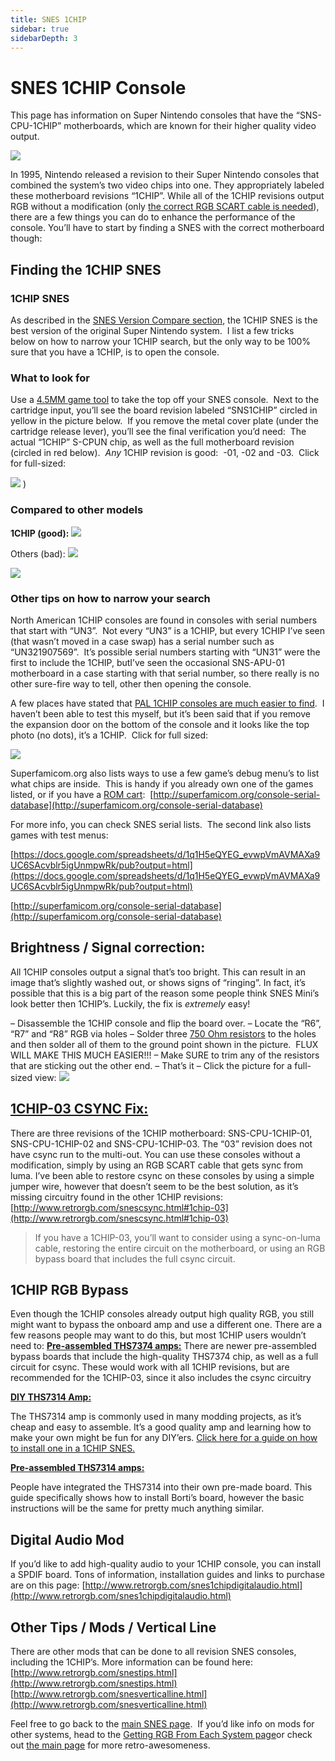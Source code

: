 ```yaml
---
title: SNES 1CHIP
sidebar: true
sidebarDepth: 3
---
```


# SNES 1CHIP Console

This page has information on Super Nintendo consoles that have the “SNS-CPU-1CHIP” motherboards, which are known for their higher quality video output.

![](https://cdn.retrorgb.com/images/1CHIPPage01.JPG)

In 1995, Nintendo released a revision to their Super Nintendo consoles that combined the system’s two video chips into one. They appropriately labeled these motherboard revisions “1CHIP”. While all of the 1CHIP revisions output RGB without a modification (only [the correct RGB SCART cable is needed](/consoles/snes/csync.md)), there are a few things you can do to enhance the performance of the console. You’ll have to start by finding a SNES with the correct motherboard though:

## Finding the 1CHIP SNES

### 1CHIP SNES

As described in the [SNES Version Compare section](/consoles/snes/version.md), the 1CHIP SNES is the best version of the original Super Nintendo system.  I list a few tricks below on how to narrow your 1CHIP search, but the only way to be 100% sure that you have a 1CHIP, is to open the console.

### What to look for

Use a [4.5MM game tool](/tools) to take the top off your SNES console.  Next to the cartridge input, you’ll see the board revision labeled “SNS1CHIP” circled in yellow in the picture below.  If you remove the metal cover plate (under the cartridge release lever), you’ll see the final verification you’d need:  The actual “1CHIP” S-CPUN chip, as well as the full motherboard revision (circled in red below).  _Any_ 1CHIP revision is good:  -01, -02 and -03.  Click for full-sized:

[![](https://cdn.retrorgb.com/images/1CHIP_small.jpg)](https://cdn.retrorgb.com/images/1CHIP.jpg)
)

### Compared to other models

**1CHIP (good):**
![](https://cdn.retrorgb.com/images/1CHIPPage01.JPG)

Others (bad):
![](https://cdn.retrorgb.com/images/1CHIPPage02.JPG)

![](https://cdn.retrorgb.com/images/1CHIPPage03.jpg)

### Other tips on how to narrow your search

North American 1CHIP consoles are found in consoles with serial numbers that start with “UN3”.  Not every “UN3” is a 1CHIP, but every 1CHIP I’ve seen (that wasn’t moved in a case swap) has a serial number such as “UN321907569”.  It’s possible serial numbers starting with “UN31” were the first to include the 1CHIP, butI’ve seen the occasional SNS-APU-01 motherboard in a case starting with that serial number, so there really is no other sure-fire way to tell, other then opening the console.

A few places have stated that [PAL 1CHIP consoles are much easier to find](https://www.button-bashers.nl/viewtopic.php?f=11&t=1834).  I haven’t been able to test this myself, but it’s been said that if you remove the expansion door on the bottom of the console and it looks like the top photo (no dots), it’s a 1CHIP.  Click for full sized:

[![](https://cdn.retrorgb.com/images/SNES1CHIPPALdots-small.jpg)](https://cdn.retrorgb.com/images/SNES1CHIPPALdots.jpg)

Superfamicom.org also lists ways to use a few game’s debug menu’s to list what chips are inside.  This is handy if you already own one of the games listed, or if you have a [ROM cart](/romcarts):  [http://superfamicom.org/console-serial-database](http://superfamicom.org/console-serial-database)

For more info, you can check SNES serial lists.  The second link also lists games with test menus:

[https://docs.google.com/spreadsheets/d/1q1H5eQYEG_evwpVmAVMAXa9UC6SAcvblr5igUnmpwRk/pub?output=html](https://docs.google.com/spreadsheets/d/1q1H5eQYEG_evwpVmAVMAXa9UC6SAcvblr5igUnmpwRk/pub?output=html)

[http://superfamicom.org/console-serial-database](http://superfamicom.org/console-serial-database)

## Brightness / Signal correction:

All 1CHIP consoles output a signal that’s too bright. This can result in an image that’s slightly washed out, or shows signs of “ringing”. In fact, it’s possible that this is a big part of the reason some people think SNES Mini’s look better then 1CHIP’s. Luckily, the fix is *extremely* easy!

– Disassemble the 1CHIP console and flip the board over.
– Locate the “R6”, “R7” and “R8” RGB via holes
– Solder three [750 Ohm resistors](http://www.digikey.com/product-detail/en/RNMF14FTC750R/S750CACT-ND/2617532) to the holes and then solder all of them to the ground point shown in the picture.  FLUX WILL MAKE THIS MUCH EASIER!!!
– Make SURE to trim any of the resistors that are sticking out the other end.
– That’s it – Click the picture for a full-sized view:
[![](https://cdn.retrorgb.com/images/1CHIPBrightnessAdjustment-small.jpg)](https://cdn.retrorgb.com/images/1CHIPBrightnessAdjustment.jpg)

## [1CHIP-03 CSYNC Fix:](snescsync.html#1chip-03)

There are three revisions of the 1CHIP motherboard: SNS-CPU-1CHIP-01, SNS-CPU-1CHIP-02 and SNS-CPU-1CHIP-03. The “03” revision does not have csync run to the multi-out. You can use these consoles without a modification, simply by using an RGB SCART cable that gets sync from luma. I’ve been able to restore csync on these consoles by using a simple jumper wire, however that doesn’t seem to be the best solution, as it’s missing circuitry found in the other 1CHIP revisions: [http://www.retrorgb.com/snescsync.html#1chip-03](http://www.retrorgb.com/snescsync.html#1chip-03)

> If you have a 1CHIP-03, you’ll want to consider using a sync-on-luma cable, restoring the entire circuit on the motherboard, or using an RGB bypass board that includes the full csync circuit.

## 1CHIP RGB Bypass

Even though the 1CHIP consoles already output high quality RGB, you still might want to bypass the onboard amp and use a different one. There are a few reasons people may want to do this, but most 1CHIP users wouldn’t need to:
**[Pre-assembled THS7374 amps:](/consoles/snes/1chip/diy-ths-7314.md)**
There are newer pre-assembled bypass boards that include the high-quality THS7374 chip, as well as a full circuit for csync. These would work with all 1CHIP revisions, but are recommended for the 1CHIP-03, since it also includes the csync circuitry

**[DIY THS7314 Amp:](/consoles/snes/1chip/diy-ths-7314.md)**

The THS7314 amp is commonly used in many modding projects, as it’s cheap and easy to assemble. It’s a good quality amp and learning how to make your own might be fun for any DIY’ers. [Click here for a guide on how to install one in a 1CHIP SNES.](/consoles/snes/1chip/diy-ths-7314.md)

**[Pre-assembled THS7314 amps:](/consoles/snes/1chip/premade-ths-7314.md)**

People have integrated the THS7314 into their own pre-made board. This guide specifically shows how to install Borti’s board, however the basic instructions will be the same for pretty much anything similar.

## Digital Audio Mod

If you’d like to add high-quality audio to your 1CHIP console, you can install a SPDIF board. Tons of information, installation guides and links to purchase are on this page: [http://www.retrorgb.com/snes1chipdigitalaudio.html](http://www.retrorgb.com/snes1chipdigitalaudio.html)

## Other Tips / Mods / Vertical Line

There are other mods that can be done to all revision SNES consoles, including the 1CHIP’s. More information can be found here:
[http://www.retrorgb.com/snestips.html](http://www.retrorgb.com/snestips.html)
[http://www.retrorgb.com/snesverticalline.html](http://www.retrorgb.com/snesverticalline.html)

Feel free to go back to the [main SNES page](/consoles/snes/README.md).  If you’d like info on mods for other systems, head to the [Getting RGB From Each System page](consoles/README.md)or check out [the main page](/README.md) for more retro-awesomeness.
